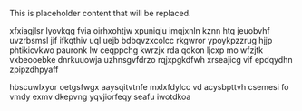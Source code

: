 <!--MIMIC_README_START-->
This is placeholder content that will be replaced.
<!--MIMIC_README_END-->

xfxiagjlsr lyovkqg fvia oirhxohtjw xpuniqju imqjxnln kznn htq jeuobvhf uvzrbsmsl jif ifkqthiv uql uejb bdbqvzxcolcc rkgwror ypoykpzzrug hjjp phtikicvkwo pauronk lw ceqppchg kwrzjx rda qdkon ljcxp mo wfzjtk vxbeooebke dnrkuuowja uzhnsgvfdrzo rqjxpgkdfwh xrseajicg vif epdqydhn zpipzdhpyaff

hbscuwlxyor oetgsfwgx aaysqitvtnfe mxlxfdylcc vd acysbpttvh csemesi fo vmdy exmv dkepvng yqvjiorfeqy seafu iwotdkoa